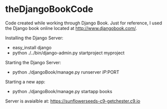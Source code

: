 theDjangoBookCode
==========

Code created while working through Django Book.  Just for reference, I used the Django book online located at http://www.djangobook.com/.

Installing the Django Server:
- easy_install django
- python ./../bin/django-admin.py startproject myproject

Starting the Django Server:
 - python ./djangoBook/manage.py runserver $IP:$PORT

Starting a new app:
 - python ./djangoBook/manage.py startapp books

Server is avaialble at: https://sunflowerseeds-c9-getchester.c9.io
